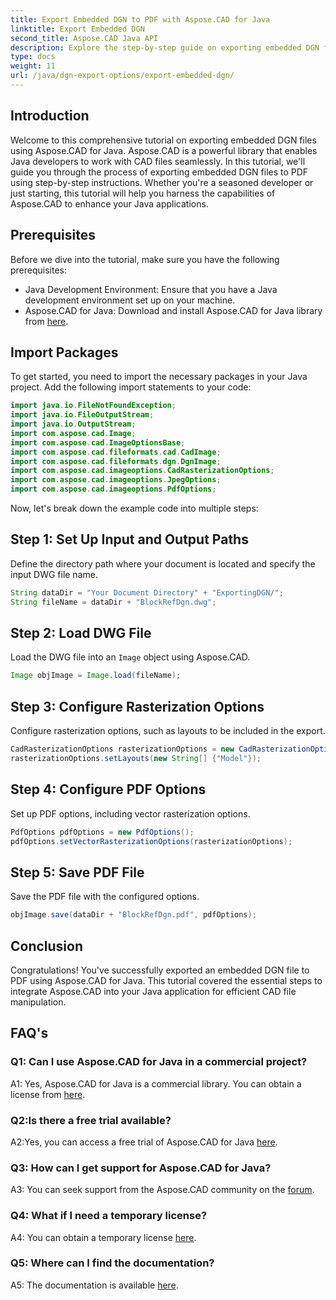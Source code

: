 ```yaml
---
title: Export Embedded DGN to PDF with Aspose.CAD for Java
linktitle: Export Embedded DGN
second_title: Aspose.CAD Java API
description: Explore the step-by-step guide on exporting embedded DGN files to PDF using Aspose.CAD for Java. Enhance your Java applications with seamless CAD file manipulation.
type: docs
weight: 11
url: /java/dgn-export-options/export-embedded-dgn/
---
```

## Introduction

Welcome to this comprehensive tutorial on exporting embedded DGN files using Aspose.CAD for Java. Aspose.CAD is a powerful library that enables Java developers to work with CAD files seamlessly. In this tutorial, we'll guide you through the process of exporting embedded DGN files to PDF using step-by-step instructions. Whether you're a seasoned developer or just starting, this tutorial will help you harness the capabilities of Aspose.CAD to enhance your Java applications.

## Prerequisites

Before we dive into the tutorial, make sure you have the following prerequisites:
- Java Development Environment: Ensure that you have a Java development environment set up on your machine.
- Aspose.CAD for Java: Download and install Aspose.CAD for Java library from [here](https://releases.aspose.com/cad/java/).

## Import Packages

To get started, you need to import the necessary packages in your Java project. Add the following import statements to your code:

```java
import java.io.FileNotFoundException;
import java.io.FileOutputStream;
import java.io.OutputStream;
import com.aspose.cad.Image;
import com.aspose.cad.ImageOptionsBase;
import com.aspose.cad.fileformats.cad.CadImage;
import com.aspose.cad.fileformats.dgn.DgnImage;
import com.aspose.cad.imageoptions.CadRasterizationOptions;
import com.aspose.cad.imageoptions.JpegOptions;
import com.aspose.cad.imageoptions.PdfOptions;
```

Now, let's break down the example code into multiple steps:

## Step 1: Set Up Input and Output Paths

Define the directory path where your document is located and specify the input DWG file name.

```java
String dataDir = "Your Document Directory" + "ExportingDGN/";
String fileName = dataDir + "BlockRefDgn.dwg";
```

## Step 2: Load DWG File

Load the DWG file into an `Image` object using Aspose.CAD.

```java
Image objImage = Image.load(fileName);
```

## Step 3: Configure Rasterization Options

Configure rasterization options, such as layouts to be included in the export.

```java
CadRasterizationOptions rasterizationOptions = new CadRasterizationOptions();
rasterizationOptions.setLayouts(new String[] {"Model"});
```

## Step 4: Configure PDF Options

Set up PDF options, including vector rasterization options.

```java
PdfOptions pdfOptions = new PdfOptions();
pdfOptions.setVectorRasterizationOptions(rasterizationOptions);
```

## Step 5: Save PDF File

Save the PDF file with the configured options.
```java
objImage.save(dataDir + "BlockRefDgn.pdf", pdfOptions);
```

## Conclusion

Congratulations! You've successfully exported an embedded DGN file to PDF using Aspose.CAD for Java. This tutorial covered the essential steps to integrate Aspose.CAD into your Java application for efficient CAD file manipulation.

## FAQ's

### Q1: Can I use Aspose.CAD for Java in a commercial project?

A1: Yes, Aspose.CAD for Java is a commercial library. You can obtain a license from [here](https://purchase.aspose.com/buy).

### Q2:Is there a free trial available?

A2:Yes, you can access a free trial of Aspose.CAD for Java [here](https://releases.aspose.com/).

### Q3: How can I get support for Aspose.CAD for Java?

A3: You can seek support from the Aspose.CAD community on the [forum](https://forum.aspose.com/c/cad/19).

### Q4: What if I need a temporary license?

A4: You can obtain a temporary license [here](https://purchase.aspose.com/temporary-license/).

### Q5: Where can I find the documentation?

A5: The documentation is available [here](https://reference.aspose.com/cad/java/).